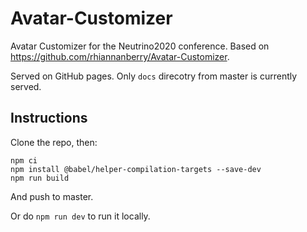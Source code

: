 # Avatar-Customizer

Avatar Customizer for the Neutrino2020 conference.
Based on https://github.com/rhiannanberry/Avatar-Customizer.

Served on GitHub pages. Only `docs` direcotry from master is currently served.

## Instructions

Clone the repo, then:
```
npm ci
npm install @babel/helper-compilation-targets --save-dev
npm run build
```
And push to master.

Or do `npm run dev` to run it locally.
